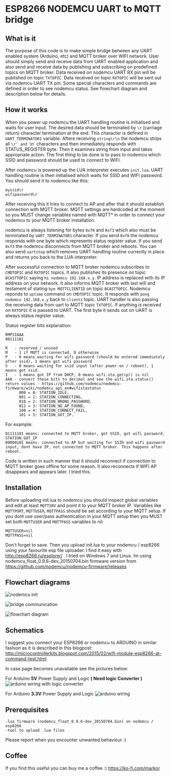 # ESP8266 NODEMCU UART to MQTT bridge

## What is it

The purpose of this code is to make simple bridge between any UART enabled system (Arduino, etc) and MQTT broker over WIFI network. User should simply send and receive data from UART enabled application and also send and receive data by publishing and subscribing on predefined topics on MQTT broker. Data received on nodemcu UART RX pin will be published on topic `TXTOPIC`. Data received on topic `RXTOPIC` will be sent out via nodemcu UART TX pin. Some special characters and commands are defined in order to see nodemcu status. See flowchart diagram and description below for details.

## How it works

When you power up nodemcu the UART handling routine is initialised and waits for user input.
The desired data should be terminated by `\r` (carriage return) character termination at the end. This character is defined in `UART_TERMINATOR1` variable.
Aftere receiving `string\r\n` the nodemcu strips all `\r' and `\n` characters and then immediately responds with STATUS_REGISTER byte. Then it examines string from input and takes appropriate action.
The first thing to be done is to pass to nodemcu which SSID and password should be used to connect to WIFI.

After nodemcu is powered up the LUA interpreter executes `init.lua`. UART handling routine is then initialised which waits for SSID and WIFI password. You should send it to nodemcu like this:
```
myssid\r
wifipassword\r
```

After receiving this it tries to connect to AP and after that it should establish connection with MQTT broker. MQTT settings are hardcoded at the moment so you MUST change variables named with MQTT* in order to connect your nodemcu to your MQTT broker installation.

nodemcu is always listening for bytes `0xf0` and `0xf3` which also must be terminated by `UART_TERMINATOR1` character.
If you send `0xf0` the nodemcu responds with one byte which represents status register value.
If you send `0xf3` the nodemcu disconnects from MQTT broker and reboots.
You can also send `uartstop` which removes UART handling routine currently in place and returns you back to the LUA interpreter.

After successful connection to MQTT broker nodemcu subscribes to `CMDTOPIC` and `RXTOPIC` topics. It also publishes its presence on topic `BCASTTOPIC` saying `hi nodemcu 192.168.x.y`. IP address is replaced with its IP address on your network. It also informs MQTT broker with last will and testament of stating `bye MQTTCLIENTID` on topic `BCASTTOPIC`. Nodemcu reponds to `uptime` command on `CMDTOPIC` topic. It responds with `pong nodemcu 192.168.x.y` back to `clients` topic.
UART handler is also passing the receiving data from uart to MQTT topic `TXTOPIC`. If anything is received on `RXTOPIC` it is passed to UART. The first byte it sends out on UART is always status register value.

Status register bits explanation:
```
RMPSIAAA
00111101

R   - reserved / unused
M   - 1 if MQTT is connected, 0 otherwise
P   - 0 means waiting for wifi password (should be entered immediately after ssid), 1 means got wifi password
S   - 0 means waiting for ssid input (after power-on / reboot), 1 means got ssid
I   - 1 means got IP from DHCP, 0 means wifi.sta.getip() is nil
AAA - convert these bits to decimal and see the wifi.sta.status() return values - https://github.com/nodemcu/nodemcu-firmware/wiki/nodemcu_api_en#wifistastatus
      000 = 0: STATION_IDLE,
      001 = 1: STATION_CONNECTING,
      010 = 2: STATION_WRONG_PASSWORD,
      011 = 3: STATION_NO_AP_FOUND,
      100 = 4: STATION_CONNECT_FAIL,
      101 = 5: STATION_GOT_IP.
```

For example:
```
01111101 means: connected to MQTT broker, got SSID, got wifi password, STATION_GOT_IP
00000101 means: connected to AP but waiting for SSID and wifi password input, dont have IP, not connected to MQTT broker. This happens after reboot.
```

Code is written in such manner that it should reconnect if connection to MQTT broker goes offline for some reason. It also reconnects if WIFI AP disappears and appears later. I tried this.

## Installation

Before uploading init.lua to nodemcu you should inspect global variables and edit at least `MQTTSRV` and point it to your MQTT broker IP. Variables like `MQTTPORT`, `MQTTUSER`, `MQTTPASS` should be set according to your MQTT setup. If you dont use user/pass authentication in your MQTT setup then you MUST set both `MQTTUSER` and `MQTTPASS` variables to nil:
```
MQTTUSER=nil
MQTTPASS=nil
```
Don't forget to save. Then you upload init.lua to your nodemcu / esp8266 using your favourite esp file uploader. I find it easy with http://esp8266.ru/esplorer/ . I tried on Windows 7 and Linux. Im using nodemcu_float_0.9.6-dev_20150704.bin firmware version from https://github.com/nodemcu/nodemcu-firmware/releases

## Flowchart diagrams

![nodemcu init](https://raw.githubusercontent.com/mrizvic/nodemcu-uart2mqtt/master/nodemcuinit.png)

![bridge communication](https://raw.githubusercontent.com/mrizvic/nodemcu-uart2mqtt/master/bridgecommunication.png)

![flowchart diagram](https://raw.githubusercontent.com/mrizvic/nodemcu-uart2mqtt/master/flowchart.png)

## Schematics
I suggest you connect your ESP8266 or nodemcu to ARDUINO in similar fashion as it is described in this blogpost: http://microcontrollerkits.blogspot.com/2015/02/wifi-module-esp8266-at-command-test.html

In case page becomes unavailable see the pictures below:

For Arduino **5V** Power Supply and Logic **( Need logic Converter )**
![arduino wiring with logic converter](https://raw.githubusercontent.com/mrizvic/nodemcu-uart2mqtt/master/WiringDiagramEsp8266_converter.png)

For Arduino **3.3V** Power Supply and Logic
![arduino wiring](https://raw.githubusercontent.com/mrizvic/nodemcu-uart2mqtt/master/WiringDiagramEsp8266.png)


## Prerequisites
```
-lua firmware (nodemcu_float_0.9.6-dev_20150704.bin) on nodemcu / esp8266
-tool to upload .lua files
```

Please report when you encounter unwanted behaviour :)

## Coffee
If you find this useful you can buy me a coffee :) https://ko-fi.com/markor

